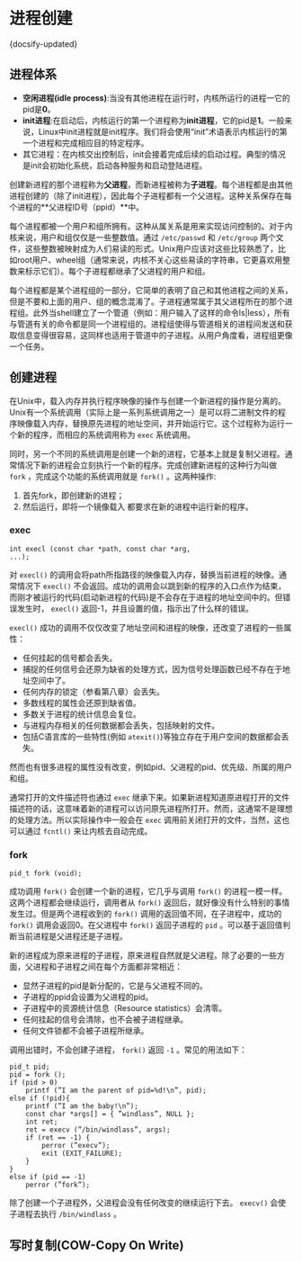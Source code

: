 # 进程创建
{docsify-updated}

## 进程体系
+ **空闲进程(idle process)**:当没有其他进程在运行时，内核所运行的进程一它的pid是**0**。
+ **init进程**:在启动后，内核运行的第一个进程称为**init进程**，它的pid是**1**。一般来说，Linux中init进程就是init程序。我们将会使用“init”术语表示内核运行的第一个进程和完成相应目的特定程序。
+ 其它进程：在内核交出控制后，init会接着完成后续的启动过程。典型的情况是init会初始化系统，启动各种服务和启动登陆进程。

创建新进程的那个进程称为**父进程**，而新进程被称为**子进程**。每个进程都是由其他进程创建的（除了init进程），因此每个子进程都有一个父进程。这种关系保存在每个进程的**父进程ID号（ppid）**中。

每个进程都被一个用户和组所拥有。这种从属关系是用来实现访问控制的。对于内核来说，用户和组仅仅是一些整数值。通过 `/etc/passwd` 和 `/etc/group` 两个文件，这些整数被映射成为人们易读的形式。Unix用户应该对这些比较熟悉了，比如root用户、wheel组（通常来说，内核不关心这些易读的字符串，它更喜欢用整数来标示它们）。每个子进程都继承了父进程的用户和组。

每个进程都是某个进程组的一部分，它简单的表明了自己和其他进程之间的关系，但是不要和上面的用户、组的概念混淆了。子进程通常属于其父进程所在的那个进程组。此外当shell建立了一个管道（例如：用户输入了这样的命令ls|less），所有与管道有关的命令都是同一个进程组的。进程组使得与管道相关的进程间发送和获取信息变得很容易，这同样也适用于管道中的子进程。从用户角度看，进程组更像一个任务。

## 创建进程
在Unix中，载入内存并执行程序映像的操作与创建一个新进程的操作是分离的。Unix有一个系统调用（实际上是一系列系统调用之一）是可以将二进制文件的程序映像载入内存，替换原先进程的地址空间，并开始运行它。这个过程称为运行一个新的程序，而相应的系统调用称为 `exec` 系统调用。

同时，另一个不同的系统调用是创建一个新的进程，它基本上就是复制父进程。通常情况下新的进程会立刻执行一个新的程序。完成创建新进程的这种行为叫做 `fork` ，完成这个功能的系统调用就是 `fork()` 。这两种操作:
1. 首先fork，即创建新的进程；
2. 然后运行，即将一个镜像载入
都要求在新的进程中运行新的程序。

### exec
```
int execl (const char *path, const char *arg,
...);
```
对 `execl()` 的调用会将path所指路径的映像载入内存，替换当前进程的映像。通常情况下 `execl()` 不会返回。成功的调用会以跳到新的程序的入口点作为结束，而刚才被运行的代码(启动新进程的代码)是不会存在于进程的地址空间中的。但错误发生时， `execl()` 返回-1，并且设置的值，指示出了什么样的错误。

`execl()` 成功的调用不仅仅改变了地址空间和进程的映像，还改变了进程的一些属性：
+ 任何挂起的信号都会丢失。
+ 捕捉的任何信号会还原为缺省的处理方式，因为信号处理函数已经不存在于地址空间中了。
+ 任何内存的锁定（参看第八章）会丢失。
+ 多数线程的属性会还原到缺省值。
+ 多数关于进程的统计信息会复位。
+ 与进程内存相关的任何数据都会丢失，包括映射的文件。
+ 包括C语言库的一些特性(例如 `atexit()`)等独立存在于用户空间的数据都会丢失。

然而也有很多进程的属性没有改变，例如pid、父进程的pid、优先级、所属的用户和组。

通常打开的文件描述符也通过 `exec` 继承下来。如果新进程知道原进程打开的文件描述符的话，这意味着新的进程可以访问原先进程所打开。然而，这通常不是理想的处理方法。所以实际操作中一般会在 `exec` 调用前关闭打开的文件，当然，这也可以通过 `fcntl()` 来让内核去自动完成。

### fork
```
pid_t fork (void);
```

成功调用 `fork()` 会创建一个新的进程，它几乎与调用 `fork()` 的进程一模一样。这两个进程都会继续运行，调用者从 `fork()` 返回后，就好像没有什么特别的事情发生过。但是两个进程收到的 `fork()` 调用的返回值不同，在子进程中，成功的 `fork()` 调用会返回0。在父进程中 `fork()` 返回子进程的 `pid` 。可以基于返回值判断当前进程是父进程还是子进程。

新的进程成为原来进程的子进程，原来进程自然就是父进程。除了必要的一些方面，父进程和子进程之间在每个方面都非常相近：
+ 显然子进程的pid是新分配的，它是与父进程不同的。
+ 子进程的ppid会设置为父进程的pid。
+ 子进程中的资源统计信息（Resource statistics）会清零。
+ 任何挂起的信号会清除，也不会被子进程继承。
+ 任何文件锁都不会被子进程所继承。
  
调用出错时，不会创建子进程， `fork()` 返回 `-1` 。常见的用法如下：
```
pid_t pid;
pid = fork ();
if (pid > 0)
    printf (”I am the parent of pid=%d!\n”, pid);
else if (!pid){
    printf (”I am the baby!\n”);
    const char *args[] = { ”windlass”, NULL };
    int ret;
    ret = execv (”/bin/windlass”, args);
    if (ret == -1) {
        perror (”execv”);
        exit (EXIT_FAILURE);
    }
}
else if (pid == -1)
    perror (”fork”);
```
除了创建一个子进程外，父进程会没有任何改变的继续运行下去。 `execv()` 会使子进程去执行 `/bin/windlass` 。

## 写时复制(COW-Copy On Write)
